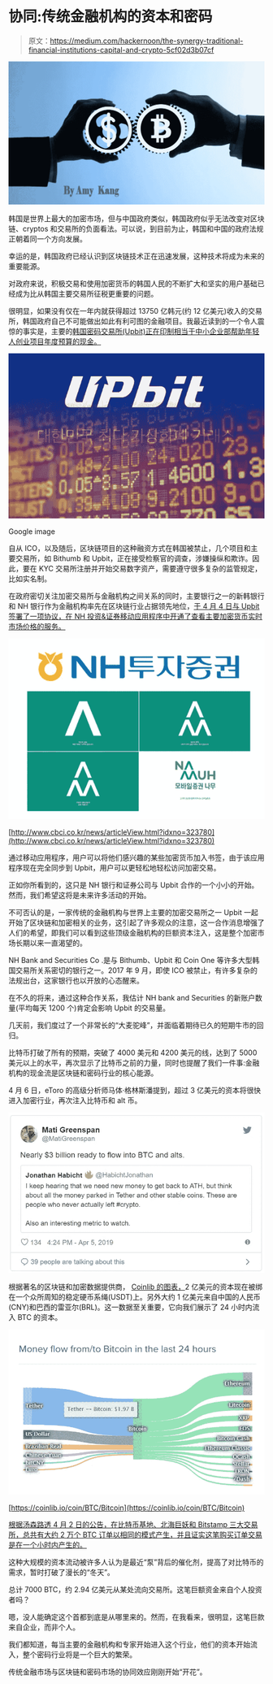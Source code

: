 # 协同:传统金融机构的资本和密码

> 原文：<https://medium.com/hackernoon/the-synergy-traditional-financial-institutions-capital-and-crypto-5cf02d3b07cf>

![](img/7be054e5d9a80b2147c7fd2d90c86ab2.png)

韩国是世界上最大的加密市场，但与中国政府类似，韩国政府似乎无法改变对区块链、cryptos 和交易所的负面看法。可以说，到目前为止，韩国和中国的政府法规正朝着同一个方向发展。

幸运的是，韩国政府已经认识到区块链技术正在迅速发展，这种技术将成为未来的重要能源。

对政府来说，积极交易和使用加密货币的韩国人民的不断扩大和坚实的用户基础已经成为比从韩国主要交易所征税更重要的问题。

很明显，如果没有仅在一年内就获得超过 13750 亿韩元(约 12 亿美元)收入的交易所，韩国政府自己不可能做出如此有利可图的金融项目。我最近读到的一个令人震惊的事实是，主要的[韩国密码交易所(Upbit)正在印制相当于中小企业部帮助年轻人创业项目年度预算的现金。](http://www.sanhak.co.kr/news/articleView.html?idxno=166)

![](img/96044b505ed7032ef37ff4cc135fc25a.png)

Google image

自从 ICO，以及随后，区块链项目的这种融资方式在韩国被禁止，几个项目和主要交易所，如 Bithumb 和 Upbit，正在接受检察官的调查，涉嫌操纵和欺诈。因此，要在 KYC 交易所注册并开始交易数字资产，需要遵守很多复杂的监管规定，比如实名制。

在政府密切关注加密交易所与金融机构之间关系的同时，主要银行之一的新韩银行和 NH 银行作为金融机构率先在区块链行业占据领先地位，[于 4 月 4 日与 Upbit 签署了一项协议，在 NH 投资&证券移动应用程序中开通了查看主要加密货币实时市场价格的服务。](http://www.cbci.co.kr/news/articleView.html?idxno=323780)

![](img/bc471f1d1baec14ea740a70a83eeded2.png)

[http://www.cbci.co.kr/news/articleView.html?idxno=323780](http://www.cbci.co.kr/news/articleView.html?idxno=323780)

通过移动应用程序，用户可以将他们感兴趣的某些加密货币加入书签，由于该应用程序现在完全同步到 Upbit，用户可以更轻松地轻松访问加密交易。

正如你所看到的，这只是 NH 银行和证券公司与 Upbit 合作的一个小小的开始。然而，我们希望这将是未来许多活动的开始。

不可否认的是，一家传统的金融机构与世界上主要的加密交易所之一 Upbit 一起开始了区块链和加密相关的业务，这引起了许多观众的注意，这一合作消息增强了人们的希望，即我们可以看到这些顶级金融机构的巨额资本注入，这是整个加密市场长期以来一直渴望的。

NH Bank and Securities Co .是与 Bithumb、Upbit 和 Coin One 等许多大型韩国交易所关系密切的银行之一。2017 年 9 月，即使 ICO 被禁止，有许多复杂的法规出台，这家银行也以开放的心态醒来。

在不久的将来，通过这种合作关系，我估计 NH bank and Securities 的新账户数量(平均每天 1200 个)肯定会影响 Upbit 的交易量。

几天前，我们度过了一个非常长的“大麦驼峰”，并面临着期待已久的短期牛市的回归。

比特币打破了所有的预期，突破了 4000 美元和 4200 美元的线，达到了 5000 美元以上的水平，再次显示了比特币之前的力量，同时也提醒了我们一件事:金融机构的现金流是区块链和密码行业的核心能源。

4 月 6 日，eToro 的高级分析师马体·格林斯潘提到，超过 3 亿美元的资本将很快进入加密行业，再次注入比特币和 alt 币。

![](img/fbdf240273db18f4fc1a4c3c4390e777.png)

根据著名的区块链和加密数据提供商， [Coinlib 的图表，](https://coinlib.io/coin/BTC/Bitcoin)2 亿美元的资本现在被绑在一个众所周知的稳定硬币系绳(USDT)上。另外大约 1 亿美元来自中国的人民币(CNY)和巴西的雷亚尔(BRL)。这一数据至关重要，它向我们展示了 24 小时内流入 BTC 的资本。

![](img/3cba88ca858d6dc323903dd7f07ec266.png)

[https://coinlib.io/coin/BTC/Bitcoin](https://coinlib.io/coin/BTC/Bitcoin)

[根据汤森路透 4 月 2 日的公告，在比特币基地、北海巨妖和 Bitstamp 三大交易所，总共有大约 2 万个 BTC 订单以相同的模式产生，并且证实这笔购买订单交易是在一个小时内产生的。](https://www.reuters.com/article/us-crypto-currencies/bitcoin-jumps-20-percent-mystery-order-seen-as-catalyst-idUSKCN1RE0JY)

这种大规模的资本流动被许多人认为是最近“泵”背后的催化剂，提高了对比特币的需求，暂时打破了漫长的“冬天”。

总计 7000 BTC，约 2.94 亿美元从某处流向交易所。这笔巨额资金来自个人投资者吗？

嗯，没人能确定这个首都到底是从哪里来的。然而，在我看来，很明显，这笔巨款来自企业，而非个人。

我们都知道，每当主要的金融机构和专家开始进入这个行业，他们的资本开始流入，整个密码行业将是一个巨大的繁荣。

传统金融市场与区块链和密码市场的协同效应刚刚开始“开花”。